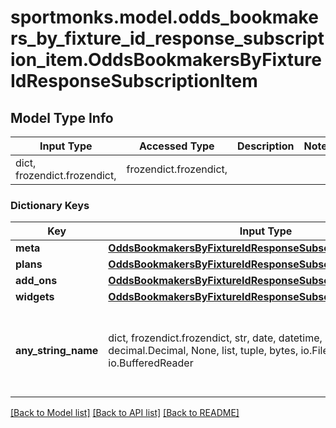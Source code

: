 # sportmonks.model.odds_bookmakers_by_fixture_id_response_subscription_item.OddsBookmakersByFixtureIdResponseSubscriptionItem

## Model Type Info
Input Type | Accessed Type | Description | Notes
------------ | ------------- | ------------- | -------------
dict, frozendict.frozendict,  | frozendict.frozendict,  |  | 

### Dictionary Keys
Key | Input Type | Accessed Type | Description | Notes
------------ | ------------- | ------------- | ------------- | -------------
**meta** | [**OddsBookmakersByFixtureIdResponseSubscriptionItemMeta**](OddsBookmakersByFixtureIdResponseSubscriptionItemMeta.md) | [**OddsBookmakersByFixtureIdResponseSubscriptionItemMeta**](OddsBookmakersByFixtureIdResponseSubscriptionItemMeta.md) |  | [optional] 
**plans** | [**OddsBookmakersByFixtureIdResponseSubscriptionItemPlans**](OddsBookmakersByFixtureIdResponseSubscriptionItemPlans.md) | [**OddsBookmakersByFixtureIdResponseSubscriptionItemPlans**](OddsBookmakersByFixtureIdResponseSubscriptionItemPlans.md) |  | [optional] 
**add_ons** | [**OddsBookmakersByFixtureIdResponseSubscriptionItemAddOns**](OddsBookmakersByFixtureIdResponseSubscriptionItemAddOns.md) | [**OddsBookmakersByFixtureIdResponseSubscriptionItemAddOns**](OddsBookmakersByFixtureIdResponseSubscriptionItemAddOns.md) |  | [optional] 
**widgets** | [**OddsBookmakersByFixtureIdResponseSubscriptionItemWidgets**](OddsBookmakersByFixtureIdResponseSubscriptionItemWidgets.md) | [**OddsBookmakersByFixtureIdResponseSubscriptionItemWidgets**](OddsBookmakersByFixtureIdResponseSubscriptionItemWidgets.md) |  | [optional] 
**any_string_name** | dict, frozendict.frozendict, str, date, datetime, int, float, bool, decimal.Decimal, None, list, tuple, bytes, io.FileIO, io.BufferedReader | frozendict.frozendict, str, BoolClass, decimal.Decimal, NoneClass, tuple, bytes, FileIO | any string name can be used but the value must be the correct type | [optional]

[[Back to Model list]](../../README.md#documentation-for-models) [[Back to API list]](../../README.md#documentation-for-api-endpoints) [[Back to README]](../../README.md)

